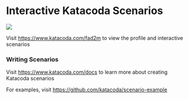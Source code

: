# Interactive Katacoda Scenarios

[![](http://shields.katacoda.com/katacoda/fad2m/count.svg)](https://www.katacoda.com/fad2m "Get your profile on Katacoda.com")

Visit https://www.katacoda.com/fad2m to view the profile and interactive scenarios

### Writing Scenarios
Visit https://www.katacoda.com/docs to learn more about creating Katacoda scenarios

For examples, visit https://github.com/katacoda/scenario-example
